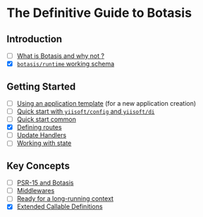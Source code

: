 # The Definitive Guide to Botasis

## Introduction
- [ ] [What is Botasis and why not <your-favorite-library>?](./introduction/01-what-is-botasis.md)
- [x] [`botasis/runtime` working schema](./introduction/02-working-schema.md)

## Getting Started
- [ ] [Using an application template](./getting-started/01-using-application-template.md) (for a new application creation)
- [ ] [Quick start with `yiisoft/config` and `yiisoft/di`](./getting-started/02-quick-start-yiisoft-config)
- [ ] [Quick start common](./getting-started/03-getting-started-common)
- [x] [Defining routes](./getting-started/04-defining-routes)
- [ ] [Update Handlers](./getting-started/05-update-handlers.md)
- [ ] [Working with state](./getting-started/06-working-with-state.md)

## Key Concepts
- [ ] [PSR-15 and Botasis](./key-concepts/01-psr-15-and-botasis.md)
- [ ] [Middlewares](./key-concepts/02-middlewares.md)
- [ ] [Ready for a long-running context](./key-concepts/03-long-running-applications.md)
- [x] [Extended Callable Definitions](./key-concepts/04-extended-callable-definitions.md)

